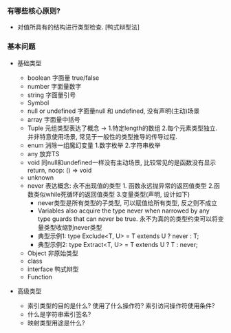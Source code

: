 ### 有哪些核心原则?

- 对值所具有的结构进行类型检查. [鸭式辩型法]

### 基本问题

- 基础类型
  - boolean 字面量 true/false
  - number 字面量数字
  - string 字面量引号
  - Symbol
  - null or undefined 字面量null 和 undefined, 没有声明(主动)场景
  - array 字面量中括号
  - Tuple 元组类型表达了概念 -> 1.特定length的数组 2.每个元素类型独立. 并非特意使用场景, 常见于一般性的类型推导的传导过程.
  - enum 消除一组魔幻变量 1.数字枚举 2.字符串枚举
  - any 放弃TS
  - void 同null和undefined一样没有主动场景, 比较常见的是函数没有显示return, noop: () => void
  - unknown
  - never 表达概念: 永不出现值的类型 1. 函数永远抛异常的返回值类型 2.函数类似while死循环的返回值类型 3.变量类型(声明, 设计如下)
    - never类型是所有类型的子类型, 可以赋值给所有类型, 反之则不成立
    - Variables also acquire the type never when narrowed by any type guards that can never be true. 永不为真的的类型约束可以将变量类型收缩到never类型
    - 典型示例1: type Exclude<T, U> = T extends U ? never : T;
    - 典型示例2: type Extract<T, U> = T extends U ? T : never;
  - Object 非原始类型
  - class
  - interface 鸭式辩型
  - Function

- 高级类型
  - 索引类型的目的是什么? 使用了什么操作符? 索引访问操作符使用条件?
  - 什么是字符串索引签名?
  - 映射类型用途是什么?  
